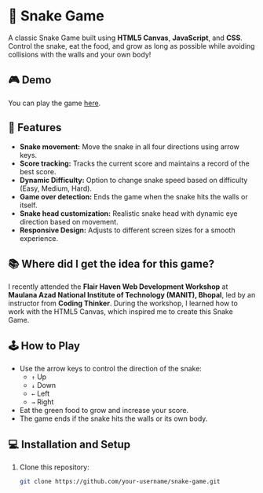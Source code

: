 # 🐍 Snake Game

A classic Snake Game built using **HTML5 Canvas**, **JavaScript**, and **CSS**. Control the snake, eat the food, and grow as long as possible while avoiding collisions with the walls and your own body!

## 🎮 Demo

You can play the game [here](#).

## 🚀 Features

- **Snake movement:** Move the snake in all four directions using arrow keys.
- **Score tracking:** Tracks the current score and maintains a record of the best score.
- **Dynamic Difficulty:** Option to change snake speed based on difficulty (Easy, Medium, Hard).
- **Game over detection:** Ends the game when the snake hits the walls or itself.
- **Snake head customization:** Realistic snake head with dynamic eye direction based on movement.
- **Responsive Design:** Adjusts to different screen sizes for a smooth experience.
  
## 📚 Where did I get the idea for this game?

I recently attended the **Flair Haven Web Development Workshop** at **Maulana Azad National Institute of Technology (MANIT), Bhopal**, led by an instructor from **Coding Thinker**. During the workshop, I learned how to work with the HTML5 Canvas, which inspired me to create this Snake Game.

## 🕹️ How to Play

- Use the arrow keys to control the direction of the snake:
  - `↑` Up
  - `↓` Down
  - `←` Left
  - `→` Right
- Eat the green food to grow and increase your score.
- The game ends if the snake hits the walls or its own body.
  
## 💻 Installation and Setup

1. Clone this repository:
   ```bash
   git clone https://github.com/your-username/snake-game.git
